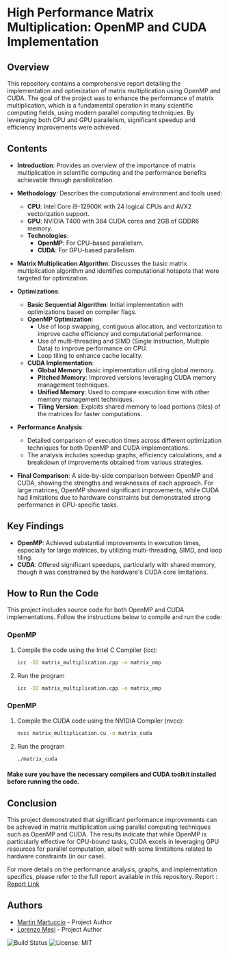 # High Performance Matrix Multiplication: OpenMP and CUDA Implementation

## Overview

This repository contains a comprehensive report detailing the implementation and optimization of matrix multiplication using OpenMP and CUDA. The goal of the project was to enhance the performance of matrix multiplication, which is a fundamental operation in many scientific computing fields, using modern parallel computing techniques. By leveraging both CPU and GPU parallelism, significant speedup and efficiency improvements were achieved.

## Contents

- **Introduction**: Provides an overview of the importance of matrix multiplication in scientific computing and the performance benefits achievable through parallelization.
  
- **Methodology**: Describes the computational environment and tools used:
  - **CPU**: Intel Core i9-12900K with 24 logical CPUs and AVX2 vectorization support.
  - **GPU**: NVIDIA T400 with 384 CUDA cores and 2GB of GDDR6 memory.
  - **Technologies**: 
    - **OpenMP**: For CPU-based parallelism.
    - **CUDA**: For GPU-based parallelism.

- **Matrix Multiplication Algorithm**: Discusses the basic matrix multiplication algorithm and identifies computational hotspots that were targeted for optimization.

- **Optimizations**: 
  - **Basic Sequential Algorithm**: Initial implementation with optimizations based on compiler flags.
  - **OpenMP Optimization**:
    - Use of loop swapping, contiguous allocation, and vectorization to improve cache efficiency and computational performance.
    - Use of multi-threading and SIMD (Single Instruction, Multiple Data) to improve performance on CPU.
    - Loop tiling to enhance cache locality.
  - **CUDA Implementation**:
    - **Global Memory**: Basic implementation utilizing global memory.
    - **Pitched Memory**: Improved versions leveraging CUDA memory management techniques.
    - **Unified Memory**: Used to compare execution time with other memory management techniques.
    - **Tiling Version**: Exploits shared memory to load portions (tiles) of the matrices for faster computations.
  
- **Performance Analysis**: 
  - Detailed comparison of execution times across different optimization techniques for both OpenMP and CUDA implementations.
  - The analysis includes speedup graphs, efficiency calculations, and a breakdown of improvements obtained from various strategies.

- **Final Comparison**: A side-by-side comparison between OpenMP and CUDA, showing the strengths and weaknesses of each approach. For large matrices, OpenMP showed significant improvements, while CUDA had limitations due to hardware constraints but demonstrated strong performance in GPU-specific tasks.

## Key Findings

- **OpenMP**: Achieved substantial improvements in execution times, especially for large matrices, by utilizing multi-threading, SIMD, and loop tiling.
- **CUDA**: Offered significant speedups, particularly with shared memory, though it was constrained by the hardware's CUDA core limitations.

## How to Run the Code

This project includes source code for both OpenMP and CUDA implementations. Follow the instructions below to compile and run the code:

### OpenMP
1. Compile the code using the Intel C Compiler (icc):
   ```bash
   icc -O2 matrix_multiplication.cpp -o matrix_omp
2. Run the program
   ```bash
   icc -O2 matrix_multiplication.cpp -o matrix_omp

### OpenMP
1. Compile the CUDA code using the NVIDIA Compiler (nvcc):
   ```bash
   nvcc matrix_multiplication.cu -o matrix_cuda
2. Run the program
   ```bash
   ./matrix_cuda

#### Make sure you have the necessary compilers and CUDA toolkit installed before running the code.
   
## Conclusion

This project demonstrated that significant performance improvements can be achieved in matrix multiplication using parallel computing techniques such as OpenMP and CUDA. The results indicate that while OpenMP is particularly effective for CPU-bound tasks, CUDA excels in leveraging GPU resources for parallel computation, albeit with some limitations related to hardware constraints (in our case).

For more details on the performance analysis, graphs, and implementation specifics, please refer to the full report available in this repository. Report : [Report Link]( ... )

## Authors
- [Martin Martuccio](https://github.com/Martin-Martuccio) - Project Author
- [Lorenzo Mesi](https://github.com/LorenzoMesi) - Project Author



![Build Status](https://img.shields.io/badge/build-passing-brightgreen)
![License: MIT](https://img.shields.io/badge/License-MIT-yellow.svg)
